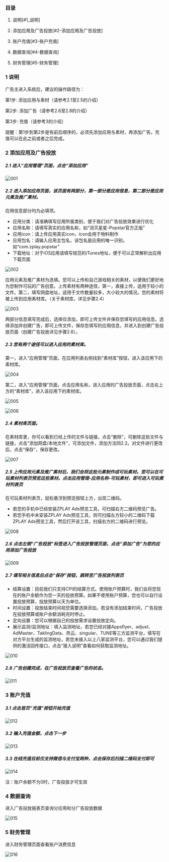 ### 目录
1. 说明[#1_说明]

2. 添加应用及广告投放[#2-添加应用及广告投放]

3. 账户充值[#3-账户充值]

4. 数据查询[#4-数据查询]

5. 财务管理[#5-财务管理]

### 1 说明

广告主进入系统后，建议的操作路径为：

第1步: 添加应用与素材（请参考2.1至2.5的介绍）

第2步: 添加广告（请参考2.6至2.8的介绍）

第3步: 充值（请参考3的介绍）

提醒：第1步到第2步是有前后顺序的，必须先添加应用与素材，再添加广告。充值可以在此之前或者之后完成。

### 2 添加应用及广告投放

##### 2.1 进入“应用管理”页面，点击“添加应用”

![001](adimgscn/001.png)

##### 2.2 进入添加应用页面，该页面有两部分，第一部分是应用信息，第二部分是应用元素及推广素材。

应用信息部分均为必填项。

- 应用分类：请准确填写应用所属类别，便于我们对广告投放效果进行优化
- 应用名称：请填写真实的应用名称，如“消灭星星-Popstar官方正版”
- 应用icon：请上传应用真实icon，icon会用于物料制作
- 应用包名：请输入应用主包名，该包名是应用的唯一识别。如“com.zplay.popstar”
- 下载地址：对于iOS应用请填写规范的iTunes地址，便于可以正常解析出应用下载页面

![002](adimgscn/002.png)

应用元素及推广素材为选填。您可以上传和自己游戏相关的素材，以便我们更好地为您制作可玩的广告创意。上传素材有两种途径，第一，直接上传，适用于较小的文件。第二，填写网盘地址，适用于文件数量较多，大小较大的情况。您的素材将被上传到应用素材库。（关于素材库，详见步骤2.4）

![003](adimgscn/003.png)

两部分信息填写完成后，选择仅添加，即可上传文件并保存您填写的应用信息。选择添加并创建广告，即可上传文件，保存您填写的应用信息，并进入到创建广告投放页面（创建广告投放详见步骤2.6）。

##### 2.3 您有两个途径可以进入应用的素材库。

第一，进入“应用管理”页面，在应用列表右侧找到“素材库”按钮，进入该应用下的素材库。

![004](adimgscn/004.png)

第二，进入“应用管理”页面，点击应用名称，进入应用的广告投放页面，点击右上方的“素材库”，进入该应用下的素材库。

![005](adimgscn/005.png)

![006](adimgscn/006.png)

##### 2.4 素材库页面。

在素材库里，你可以看到已经上传的文件与链接。点击“删除”，可删除这些文件与链接，点击“添加网盘/本地文件”，可添加文件，添加方法同2.2。对文件进行更改后，点击“保存”，保存更改。

![007](adimgscn/007.png)

##### 2.5 上传应用元素及推广素材后，我们会将这些元素制作成可玩素材。您可以在可玩素材列表页预览这些素材。点击应用管理-应用名称-可玩素材，即可进入可玩素材列表页

在可玩素材列表页，鼠标悬浮到预览按钮上方，出现二维码。
- 若您的手机中已经安装ZPLAY Ads预览工具，可扫描右方二维码预览广告。
- 若您手机中未安装ZPLAY Ads预览工具，则可扫描左方较小的二维码下载ZPLAY Ads预览工具，然后打开该工具，扫描右方的二维码进行预览。

![008](adimgscn/008.png)

##### 2.6 点击左侧“广告投放”标签进入广告投放管理页面，点击“添加广告”为您的应用添加广告投放

![009](adimgscn/009.png)

##### 2.7 填写相关信息后点击“保存”按钮，跳转至广告投放列表页

- 结算设置：目前我们只支持CPI的结算方式。使用账户预算时，我们会将您现在的账户余额作为您一天的投放预算。如果不使用账户预算，您也可以自行设置投放预算，投放预算以天为单位。
- 时间设置：投放结束时间视您需要选择添加。若没有添加结束时间，广告投放在投放预算或账户余额消耗完时停止。
- 定向设置：您可以根据自己的投放需求设置投放定向。
- 展示监测/监测地址：填入监测地址，若您已经对接Appsflyer、adjust、AdMaster、TaklingData、热云、singular、TUNE等三方监测平台，填写在对方平台生成的监测地址，若您未接入以上八家监测平台，您可以通过我们提供的激活回传接口，点击“接入说明”查看如何获取监测地址。

![010](adimgscn/010.png)

##### 2.8 广告创建完成，在广告投放页查看广告的状态。

![011](adimgscn/011.png)

### 3 账户充值

##### 3.1 点击首页“充值”按钮开始充值

![012](adimgscn/012.png)

##### 3.2 输入充值金额，点击下一步

![013](adimgscn/013.png)

##### 3.3 在线充值目前仅支持微信与支付宝两种，点击保存后扫描二维码支付即可

![014](adimgscn/014.png)

注：账户余额不为0时，广告投放才可生效

### 4 数据查询

进入广告投放报表页查询分应用和分广告投放数据

![015](adimgscn/015.png)

### 5 财务管理

进入财务管理页面查看账户消费信息

![016](adimgscn/016.png)